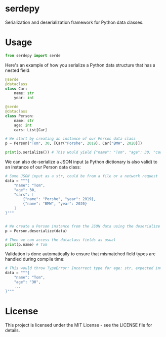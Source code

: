 # serdepy
Serialization and deserialization framework for Python data classes.


# Usage
```py
from serdepy import serde
```

Here's an example of how you serialize a Python data structure that has a nested field:
```py
@serde
@dataclass
class Car:
    name: str
    year: int

@serde
@dataclass
class Person:
    name: str
    age: int
    cars: List[Car]

# We start by creating an instance of our Person data class
p = Person("Tom", 30, [Car("Porshe", 2019), Car("BMW", 2020)])

print(p.serialize()) # This would yield {"name": "Tom", "age": 30, "cars": [{"name": "Porshe", "year": 2019}, {"name": "BMW", "year": 2020}]}
```

We can also de-serialize a JSON input (a Python dictionary is also valid) to an instance of our Person data class:
```py
# Some JSON input as a str, could be from a file or a network request
data = """{
    "name": "Tom",
    "age": 30,
    "cars": [
        {"name": "Porshe", "year": 2019},
        {"name": "BMW", "year": 2020}
    ]
}"""


# We create a Person instance from the JSON data using the deserialize method
p = Person.deserialize(data) 

# Then we can access the dataclass fields as usual
print(p.name) # Tom
```

Validation is done automatically to ensure that mismatched field types are handled during compile time:
```py
# This would throw TypeError: Incorrect type for age: str, expected int instead
data = """{
    "name": "Tom",
    "age": "30",
    ...
}"""
```



# License
This project is licensed under the MIT License - see the LICENSE file for details.
